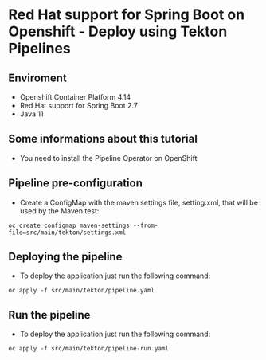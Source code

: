 # Red Hat support for Spring Boot on Openshift - Deploy using Tekton Pipelines

## Enviroment 

- Openshift Container Platform 4.14
- Red Hat support for Spring Boot 2.7
- Java 11 

## Some informations about this tutorial

- You need to install the Pipeline Operator on OpenShift

## Pipeline pre-configuration

- Create a ConfigMap with the maven settings file, setting.xml, that will be used by the Maven test:

```
oc create configmap maven-settings --from-file=src/main/tekton/settings.xml
```

## Deploying the pipeline

* To deploy the application just run the following command:

```shell
oc apply -f src/main/tekton/pipeline.yaml
```

## Run the pipeline

* To deploy the application just run the following command:

```shell
oc apply -f src/main/tekton/pipeline-run.yaml
```